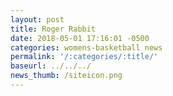 ```yaml
---
layout: post
title: Roger Rabbit
date: 2018-05-01 17:16:01 -0500
categories: womens-basketball news
permalink: '/:categories/:title/'
baseurl: ../../../
news_thumb: /siteicon.png
---
```

